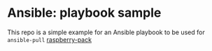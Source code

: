 # Ansible: playbook sample

This repo is a simple example for an Ansible playbook to be used for `ansible-pull` [raspberry-pack](https://github.com/constant-flow/raspberry-pack-ansible-pull)
